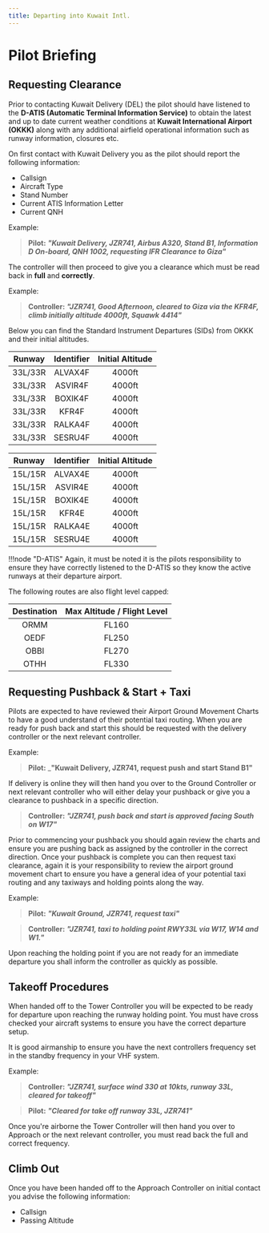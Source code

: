 ```yaml
---
title: Departing into Kuwait Intl.
---
```


# Pilot Briefing

## Requesting Clearance

Prior to contacting Kuwait Delivery (DEL) the pilot should have listened to the **D-ATIS (Automatic Terminal Information Service)** to obtain the latest and up to date current weather conditions at **Kuwait International Airport (OKKK)** along with any additional airfield operational information such as runway information, closures etc.

On first contact with Kuwait Delivery you as the pilot should report the following information:

- Callsign
- Aircraft Type
- Stand Number
- Current ATIS Information Letter
- Current QNH

Example:

> **Pilot:** _**"Kuwait Delivery, JZR741, Airbus A320, Stand B1, Information D On-board, QNH 1002, requesting IFR Clearance to Giza"**_

The controller will then proceed to give you a clearance which must be read back in **full** and **correctly**.

Example:

> **Controller:** _**"JZR741, Good Afternoon, cleared to Giza via the KFR4F, climb initially altitude 4000ft, Squawk 4414"**_

Below you can find the Standard Instrument Departures (SIDs) from OKKK and their initial altitudes.

| **Runway** | **Identifier** | **Initial Altitude** |
|:----------:|:--------------:|:--------------------:|
|   33L/33R  |     ALVAX4F    |        4000ft        |
|   33L/33R  |     ASVIR4F    |        4000ft        |
|   33L/33R  |     BOXIK4F    |        4000ft        |
|   33L/33R  |      KFR4F     |        4000ft        |
|   33L/33R  |     RALKA4F    |        4000ft        |
|   33L/33R  |     SESRU4F    |        4000ft        |

| **Runway** | **Identifier** | **Initial Altitude** |
|:----------:|:--------------:|:--------------------:|
|   15L/15R  |     ALVAX4E    |        4000ft        |
|   15L/15R  |     ASVIR4E    |        4000ft        |
|   15L/15R  |     BOXIK4E    |        4000ft        |
|   15L/15R  |      KFR4E     |        4000ft        |
|   15L/15R  |     RALKA4E    |        4000ft        |
|   15L/15R  |     SESRU4E    |        4000ft        |

!!!node "D-ATIS"
Again, it must be noted it is the pilots responsibility to ensure they have correctly listened to the D-ATIS so they know the active runways at their departure airport.

The following routes are also flight level capped:

| **Destination** | **Max Altitude / Flight Level** |
|:---------------:|:-------------------------------:|
|       ORMM      |              FL160              |
|       OEDF      |              FL250              |
|       OBBI      |              FL270              |
|       OTHH      |              FL330              |

## Requesting Pushback & Start + Taxi

Pilots are expected to have reviewed their Airport Ground Movement Charts to have a good understand of their potential taxi routing.
When you are ready for push back and start this should be requested with the delivery controller or the next relevant controller.

Example:

> **Pilot:** _**"Kuwait Delivery, JZR741, request push and start Stand B1"**

If delivery is online they will then hand you over to the Ground Controller or next relevant controller who will either delay your pushback or give you a clearance to pushback in a specific direction.

> **Controller:** _**"JZR741, push back and start is approved facing South on W17"**_

Prior to commencing your pushback you should again review the charts and ensure you are pushing back as assigned by the controller in the correct direction.
Once your pushback is complete you can then request taxi clearance, again it is your responsibility to review the airport ground movement chart to ensure you have a general idea of your potential taxi routing and any taxiways and holding points along the way.

Example:

> **Pilot:** _**"Kuwait Ground, JZR741, request taxi"**_

> **Controller:** _**"JZR741, taxi to holding point RWY33L via W17, W14 and W1."**_

Upon reaching the holding point if you are not ready for an immediate departure you shall inform the controller as quickly as possible.

## Takeoff Procedures

When handed off to the Tower Controller you will be expected to be ready for departure upon reaching the runway holding point.
You must have cross checked your aircraft systems to ensure you have the correct departure setup.

It is good airmanship to ensure you have the next controllers frequency set in the standby frequency in your VHF system.

Example:

> **Controller:** _**"JZR741, surface wind 330 at 10kts, runway 33L, cleared for takeoff"**_

> **Pilot:** _**"Cleared for take off runway 33L, JZR741"**_

Once you're airborne the Tower Controller will then hand you over to Approach or the next relevant controller, you must read back the full and correct frequency.

## Climb Out

Once you have been handed off to the Approach Controller on initial contact you advise the following information:

- Callsign
- Passing Altitude